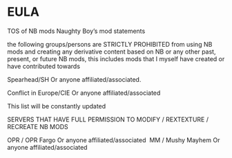 # EULA
TOS of NB mods
Naughty Boy’s mod statements 

the following groups/persons are STRICTLY PROHIBITED from using NB mods and creating any derivative content based on NB or any other past, present, or future NB mods, this includes mods that I myself have created or have contributed towards

Spearhead/SH
Or anyone affiliated/associated.

Conflict in Europe/CIE
Or anyone affiliated/associated 

This list will be constantly updated


SERVERS THAT HAVE FULL PERMISSION TO MODIFY / REXTEXTURE / RECREATE NB MODS


OPR / OPR Fargo
Or anyone affiliated/associated 
MM / Mushy Mayhem
Or anyone affiliated/associated


